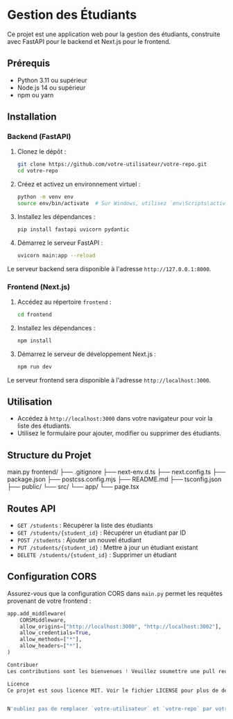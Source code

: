 # Gestion des Étudiants

Ce projet est une application web pour la gestion des étudiants, construite avec FastAPI pour le backend et Next.js pour le frontend.

## Prérequis

- Python 3.11 ou supérieur
- Node.js 14 ou supérieur
- npm ou yarn

## Installation

### Backend (FastAPI)

1. Clonez le dépôt :
    ```sh
    git clone https://github.com/votre-utilisateur/votre-repo.git
    cd votre-repo
    ```

2. Créez et activez un environnement virtuel :
    ```sh
    python -m venv env
    source env/bin/activate  # Sur Windows, utilisez `env\Scripts\activate`
    ```

3. Installez les dépendances :
    ```sh
    pip install fastapi uvicorn pydantic
    ```

4. Démarrez le serveur FastAPI :
    ```sh
    uvicorn main:app --reload
    ```

Le serveur backend sera disponible à l'adresse `http://127.0.0.1:8000`.

### Frontend (Next.js)

1. Accédez au répertoire `frontend` :
    ```sh
    cd frontend
    ```

2. Installez les dépendances :
    ```sh
    npm install
    ```

3. Démarrez le serveur de développement Next.js :
    ```sh
    npm run dev
    ```

Le serveur frontend sera disponible à l'adresse `http://localhost:3000`.

## Utilisation

- Accédez à `http://localhost:3000` dans votre navigateur pour voir la liste des étudiants.
- Utilisez le formulaire pour ajouter, modifier ou supprimer des étudiants.

## Structure du Projet
main.py frontend/ ├── .gitignore ├── next-env.d.ts ├── next.config.ts ├── package.json ├── postcss.config.mjs ├── README.md ├── tsconfig.json ├── public/ └── src/ └── app/ └── page.tsx


## Routes API

- `GET /students` : Récupérer la liste des étudiants
- `GET /students/{student_id}` : Récupérer un étudiant par ID
- `POST /students` : Ajouter un nouvel étudiant
- `PUT /students/{student_id}` : Mettre à jour un étudiant existant
- `DELETE /students/{student_id}` : Supprimer un étudiant

## Configuration CORS

Assurez-vous que la configuration CORS dans `main.py` permet les requêtes provenant de votre frontend :

```python
app.add_middleware(
    CORSMiddleware,
    allow_origins=["http://localhost:3000", "http://localhost:3002"],
    allow_credentials=True,
    allow_methods=["*"],
    allow_headers=["*"],
)

Contribuer
Les contributions sont les bienvenues ! Veuillez soumettre une pull request ou ouvrir une issue pour discuter des changements que vous souhaitez apporter.

Licence
Ce projet est sous licence MIT. Voir le fichier LICENSE pour plus de détails.


N'oubliez pas de remplacer `votre-utilisateur` et `votre-repo` par votre nom d'utilisateur GitHub et le nom de votre dépôt.
